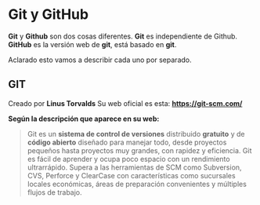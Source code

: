 # **Git y GitHub**

**Git** y **Github** son dos cosas diferentes.
**Git** es independiente de Github.
**GitHub** es la versión web de **git**, está basado en **git**.

Aclarado esto vamos a describir cada uno por separado.

## **GIT**

Creado por **Linus Torvalds**
Su web oficial es esta: **https://git-scm.com/**

**Según la descripción que aparece en su web:**
> Git es un **sistema de control de versiones** distribuido **gratuito** y de **código abierto** diseñado para manejar todo, desde proyectos pequeños hasta proyectos muy grandes, con rapidez y eficiencia.
> Git es fácil de aprender y ocupa poco espacio con un rendimiento ultrarrápido. Supera a las herramientas de SCM como Subversion, CVS, Perforce y ClearCase con características como sucursales locales económicas, áreas de preparación convenientes y múltiples flujos de trabajo.

